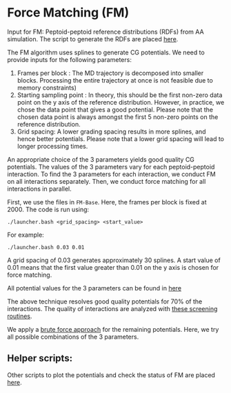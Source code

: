 # Force Matching (FM)

Input for FM: Peptoid-peptoid reference distributions (RDFs) from AA simulation. The script to generate the RDFs are placed [here](https://github.com/duttm/Multiscale-Multiresolution-CG-Models-for-Peptoids/tree/main/Nspe-Npmb-NLys/AA-References/Peptoid-Peptoid).

The FM algorithm uses splines to generate CG potentials. We need to provide inputs for the following parameters: 

1. Frames per block : The MD trajectory is decomposed into smaller blocks. Processing the entire trajectory at once is not feasible due to memory constraints)
2. Starting sampling point : In theory, this should be the first non-zero data point on the y axis of the reference distribution. However, in practice, we chose the data point that gives a good potential. Please note that the chosen data point is always amongst the first 5 non-zero points on the reference distribution.
3. Grid spacing: A lower grading spacing results in more splines, and hence better potentials. Please note that a lower grid spacing will lead to longer processing times. 

An appropriate choice of the 3 parameters yields good quality CG potentials. The values of the 3 parameters vary for each peptoid-peptoid interaction. To find the 3 parameters for each interaction, we conduct FM on all interactions separately. Then, we conduct force matching for all interactions in parallel.

First, we use the files in `FM-Base`. Here, the frames per block is fixed at 2000. The code is run using: 

```./launcher.bash <grid_spacing> <start_value>```

For example: 

```./launcher.bash 0.03 0.01```

A grid spacing of 0.03 generates approximately 30 splines. 
A start value of 0.01 means that the first value greater than 0.01 on the y axis is chosen for force matching. 

All potential values for the 3 parameters can be found in [here](FM-Anomalies/launcher.py)

The above technique resolves good quality potentials for 70% of the interactions. The quality of interactions are analyzed with [these screening routines](FM-Anomalies/Screener).

We apply a [brute force approach](FM-Anomalies) for the remaining potentials. Here, we try all possible combinations of the 3 parameters.

## Helper scripts:

Other scripts to plot the potentials and check the status of FM are placed [here](Plots). 


